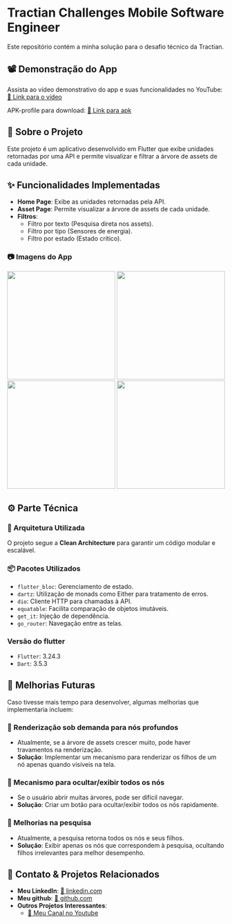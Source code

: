 # Tractian Challenges Mobile Software Engineer

Este repositório contém a minha solução para o desafio técnico da Tractian.

## 📽️ Demonstração do App

Assista ao vídeo demonstrativo do app e suas funcionalidades no YouTube:
[🔗 Link para o vídeo](https://youtu.be/3-zvvUQPNcc)

APK-profile para download:
[🔗 Link para apk](https://drive.google.com/file/d/15yNbcC5yp_BR2LL50u--2SiCPAH-rZFe/view?usp=sharing)

## 📌 Sobre o Projeto

Este projeto é um aplicativo desenvolvido em Flutter que exibe unidades retornadas por uma API e permite visualizar e filtrar a árvore de assets de cada unidade.

## ✨ Funcionalidades Implementadas

- **Home Page**: Exibe as unidades retornadas pela API.
- **Asset Page**: Permite visualizar a árvore de assets de cada unidade.
- **Filtros**:
  - Filtro por texto (Pesquisa direta nos assets).
  - Filtro por tipo (Sensores de energia).
  - Filtro por estado (Estado crítico).

### 📷 Imagens do App

<div align="center">
  <img src="https://github.com/user-attachments/assets/c14c62ca-4639-40e1-8dca-7b845fd499cd", width="250px"/>
  <img src="https://github.com/user-attachments/assets/dbb64ab3-f5bb-4715-b6fb-976d83cfb7aa", width="250px"/>
  <img src="https://github.com/user-attachments/assets/06f2b882-ee71-45b5-baba-566c4710bdd6", width="250px"/>
  <img src="https://github.com/user-attachments/assets/6a220e00-9144-4421-a427-52696fb38c74", width="250px"/>
</div>

## ⚙️ Parte Técnica

### 📂 Arquitetura Utilizada

O projeto segue a **Clean Architecture** para garantir um código modular e escalável.

### 📦 Pacotes Utilizados

- `flutter_bloc`: Gerenciamento de estado.
- `dartz`: Utilização de monads como Either para tratamento de erros.
- `dio`: Cliente HTTP para chamadas à API.
- `equatable`: Facilita comparação de objetos imutáveis.
- `get_it`: Injeção de dependência.
- `go_router`: Navegação entre as telas.

### Versão do flutter
- `Flutter`: 3.24.3
- `Dart`: 3.5.3

## 🚀 Melhorias Futuras

Caso tivesse mais tempo para desenvolver, algumas melhorias que implementaria incluem:

### 🔹 Renderização sob demanda para nós profundos
- Atualmente, se a árvore de assets crescer muito, pode haver travamentos na renderização.
- **Solução**: Implementar um mecanismo para renderizar os filhos de um nó apenas quando visíveis na tela.

### 🔹 Mecanismo para ocultar/exibir todos os nós
- Se o usuário abrir muitas árvores, pode ser difícil navegar.
- **Solução**: Criar um botão para ocultar/exibir todos os nós rapidamente.

### 🔹 Melhorias na pesquisa
- Atualmente, a pesquisa retorna todos os nós e seus filhos.
- **Solução**: Exibir apenas os nós que correspondem à pesquisa, ocultando filhos irrelevantes para melhor desempenho.

## 🔗 Contato & Projetos Relacionados

- **Meu LinkedIn**: [🔗 linkedin.com](https://www.linkedin.com/in/althierfson/)
- **Meu github**: [🔗 github.com](https://github.com/Althierfson)
- **Outros Projetos Interessantes**:
  - [🔗 Meu Canal no Youtube](https://www.youtube.com/@cajucode)

